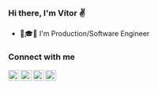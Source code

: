 ### Hi there, I'm Vítor ✌

- 📐🎓🚀 I'm Production/Software Engineer

### Connect with me

[<img align="left" alt="VitorArias_ | Twitter" width="22px" src="https://www.flaticon.com/svg/static/icons/svg/733/733579.svg" />][twitter]
[<img align="left" alt="Vítor Arias | LinkedIn" width="22px" src="https://www.flaticon.com/svg/static/icons/svg/174/174857.svg" />][linkedin]
[<img align="left" alt="Vítor Arias | Rocketseat" width="22px" src="https://www.flaticon.com/svg/static/icons/svg/3064/3064862.svg" />][rocketseat]
[<img align="left" alt="Vítor Arias | Passaporte GoStack" width="22px" src="https://www.flaticon.com/svg/static/icons/svg/3064/3064857.svg" />][passaporte]

[twitter]: https://twitter.com/VitorArias_
[linkedin]: https://linkedin.com/in/vítor-arias-558a9711b
[rocketseat]: https://app.rocketseat.com.br/me/vitor-arias-1567143229
[passaporte]: https://gostack.rocketseat.com.br/14/vitor-arias-1567143229
